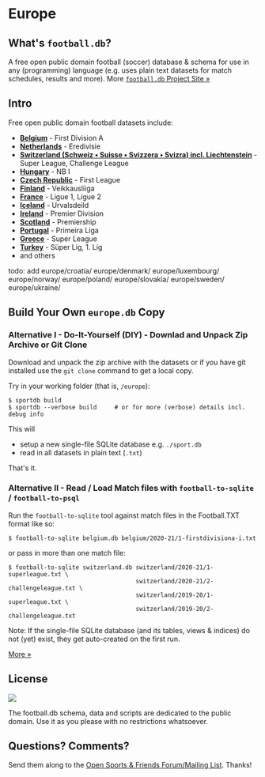 # Europe


## What's `football.db`?

A free open public domain football (soccer) database & schema
for use in any (programming) language
(e.g. uses plain text datasets for match schedules, results and more).
More [`football.db` Project Site »](http://openfootball.github.io)


## Intro

Free open public domain football datasets include:


- [**Belgium**](belgium) - First Division A
- [**Netherlands**](netherlands) - Eredivisie
- [**Switzerland (Schweiz • Suisse • Svizzera • Svizra) incl. Liechtenstein**](switzerland) - Super League, Challenge League
- [**Hungary**](hungary) - NB I
- [**Czech Republic**](czech-republic) - First League
- [**Finland**](finland) - Veikkausliiga
- [**France**](france) - Ligue 1, Ligue 2
- [**Iceland**](iceland) - Urvalsdeild
- [**Ireland**](ireland) - Premier Division
- [**Scotland**](scotland) - Premiership
- [**Portugal**](portugal) - Primeira Liga
- [**Greece**](greece) - Super League
- [**Turkey**](turkey) - Süper Lig, 1. Lig
- and others


todo: add
 europe/croatia/
        europe/denmark/
        europe/luxembourg/
        europe/norway/
        europe/poland/
        europe/slovakia/
        europe/sweden/
        europe/ukraine/



## Build Your Own `europe.db` Copy

### Alternative I - Do-It-Yourself (DIY) - Downlad and Unpack Zip Archive or Git Clone

Download and unpack the zip archive with the datasets or if you have git installed use the `git clone` command to
get a local copy.

Try in your working folder (that is, `/europe`):

```
$ sportdb build
$ sportdb --verbose build     # or for more (verbose) details incl. debug info
```

This will

- setup a new single-file SQLite database e.g. `./sport.db`
- read in all datasets in plain text (`.txt`)

That's it.


### Alternative II  - Read / Load Match files with `football-to-sqlite` / `football-to-psql`

Run the `football-to-sqlite` tool against match files in the Football.TXT format like so:

```
$ football-to-sqlite belgium.db belgium/2020-21/1-firstdivisiona-i.txt
```

or pass in more than one match file:

```
$ football-to-sqlite switzerland.db switzerland/2020-21/1-superleague.txt \
                                    switzerland/2020-21/2-challengeleague.txt \
                                    switzerland/2019-20/1-superleague.txt \
                                    switzerland/2019-20/2-challengeleague.txt
```

Note: If the single-file SQLite database (and its tables, views & indices) do not (yet) exist, 
they get auto-created on the first run.

[More »](https://github.com/sportdb/football.db/tree/master/football-to-sqlite)




## License

![](https://publicdomainworks.github.io/buttons/zero88x31.png)

The football.db schema, data and scripts are dedicated to the public domain. Use it as you please with no restrictions whatsoever.

## Questions? Comments?

Send them along to the
[Open Sports & Friends Forum/Mailing List](http://groups.google.com/group/opensport).
Thanks!
